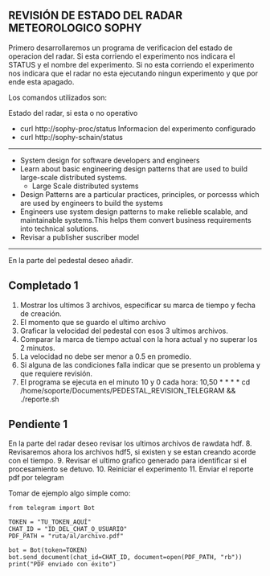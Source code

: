 **REVISIÓN DE ESTADO DEL RADAR METEOROLOGICO SOPHY**
---

Primero desarrollaremos un programa de verificacion del estado de operacion del radar.
Si esta corriendo el experimento nos indicara el STATUS y el nombre del experimento.
Si no esta corriendo el experimento nos indicara que el radar no esta ejecutando ningun experimento y que por ende esta apagado.

Los comandos utilizados son:

Estado del radar, si esta o no operativo
* curl http://sophy-proc/status
Informacion del experimento configurado
* curl http://sophy-schain/status

---
* System design for software developers and engineers
* Learn about basic engineering design patterns that are used to build large-scale distributed systems.
    *   Large Scale distributed systems
* Design Patterns are a particular practices, principles, or porcesss which are used by engineers to build the systems
* Engineers use system design patterns to make relieble scalable, and maintainable systems.This helps them convert business requirements into technical solutions.
* Revisar a publisher suscriber model
---

En la parte del pedestal deseo añadir.

**Completado 1**
---
1. Mostrar los ultimos 3 archivos, especificar su marca de tiempo y fecha de creación.
2. El momento que se guardo el ultimo archivo
3. Graficar la velocidad del pedestal con esos 3 ultimos archivos.
4. Comparar la marca de tiempo actual con la hora actual y no superar los 2 minutos.
5. La velocidad no debe ser menor a 0.5 en promedio.
6. Si alguna de las condiciones falla indicar que se presento un problema y que requiere revisión.
7. El programa se ejecuta en el minuto 10 y 0 cada hora:
     10,50 * * * * cd /home/soporte/Documents/PEDESTAL_REVISION_TELEGRAM && ./reporte.sh


**Pendiente 1**
---
En la parte del radar deseo revisar los ultimos archivos de rawdata hdf.
8. Revisaremos ahora los archivos hdf5, si existen y se estan creando acorde con el tiempo.
9. Revisar el ultimo grafico generado para identificar si el procesamiento se detuvo.
10. Reiniciar el experimento 
11. Enviar el reporte pdf por telegram

Tomar de ejemplo algo simple como:
```
from telegram import Bot

TOKEN = "TU_TOKEN_AQUÍ"
CHAT_ID = "ID_DEL_CHAT_O_USUARIO"
PDF_PATH = "ruta/al/archivo.pdf"

bot = Bot(token=TOKEN)
bot.send_document(chat_id=CHAT_ID, document=open(PDF_PATH, "rb"))
print("PDF enviado con éxito")
```